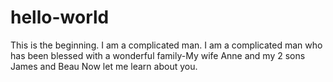 # hello-world
This is the beginning.
I am a complicated man. 
I am a complicated man who has been blessed with a wonderful family-My wife Anne and my 2 sons James and Beau
Now let me learn about you. 
